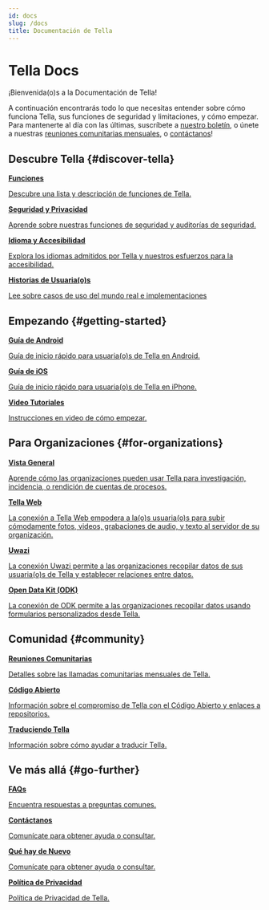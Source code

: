 ```yaml
---
id: docs
slug: /docs
title: Documentación de Tella
---
```


# Tella Docs

¡Bienvenida(o)s a la Documentación de Tella!

A continuación encontrarás todo lo que necesitas entender sobre cómo funciona Tella, sus funciones de seguridad y limitaciones, y cómo empezar. Para mantenerte al día con las últimas, suscríbete a [nuestro boletín](https://blog.wearehorizontal.org/#/portal), o únete a nuestras [reuniones comunitarias mensuales](/community-meetings), o [contáctanos](/contact-us)!


## Descubre Tella {#discover-tella}


<div class="doc-card-list">
    <div className="doc-card">
      <a href="features">
        <div className="doc-card-content">
          <b>Funciones</b>
          <p>Descubre una lista y descripción de funciones de Tella.</p>
        </div>
      </a>
    </div>
    <div className="doc-card">
      <a href="security-and-privacy">
        <div className="doc-card-content">
          <b>Seguridad y Privacidad</b>
          <p>Aprende sobre nuestras funciones de seguridad y auditorías de seguridad.</p>
        </div>
      </a>
    </div>
    <div className="doc-card">
      <a href="accessibility">
        <div className="doc-card-content">
          <b>Idioma y Accesibilidad</b>
          <p>Explora los idiomas admitidos por Tella y nuestros esfuerzos para la accesibilidad.</p>
        </div>
      </a>
    </div>
    <div className="doc-card">
      <a href="user-stories">
        <div className="doc-card-content">
          <b>Historias de Usuaria(o)s</b>
          <p>Lee sobre casos de uso del mundo real e implementaciones</p>
        </div>
      </a>
    </div>
</div>

## Empezando {#getting-started}

<div class="doc-card-list">
    <div className="doc-card">
      <a href="get-started-android">
        <div className="doc-card-content">
          <b>Guía de Android</b>
          <p>Guía de inicio rápido para usuaria(o)s de Tella en Android.</p>
        </div>
      </a>
    </div>
    <div className="doc-card">
      <a href="get-started-ios">
        <div className="doc-card-content">
          <b>Guía de iOS</b>
          <p>Guía de inicio rápido para usuaria(o)s de Tella en iPhone.</p>
        </div>
      </a>
    </div>
    <div className="doc-card">
      <a href="video-tutorials">
        <div className="doc-card-content">
          <b>Video Tutoriales</b>
          <p>Instrucciones en video de cómo empezar.</p>
        </div>
      </a>
    </div>
</div>

## Para Organizaciones {#for-organizations}

<div class="doc-card-list">
    <div className="doc-card">
      <a href="for-organizations">
        <div className="doc-card-content">
          <b>Vista General</b>
          <p>Aprende cómo las organizaciones pueden usar Tella para investigación, incidencia, o rendición de cuentas de procesos.</p>
        </div>
      </a>
    </div>
    <div className="doc-card">
      <a href="tella-web">
        <div className="doc-card-content">
          <b>Tella Web</b>
          <p>La conexión a Tella Web empodera a la(o)s usuaria(o)s para subir cómodamente fotos, videos, grabaciones de audio, y texto al servidor de su organización.</p>
        </div>
      </a>
    </div>
    <div className="doc-card">
      <a href="uwazi">
        <div className="doc-card-content">
          <b>Uwazi</b>
          <p>La conexión Uwazi permite a las organizaciones recopilar datos de sus usuaria(o)s de Tella y establecer relaciones entre datos.</p>
        </div>
      </a>
    </div>
    <div className="doc-card">
      <a href="odk">
        <div className="doc-card-content">
          <b>Open Data Kit (ODK)</b>
          <p>La conexión de ODK permite a las organizaciones recopilar datos usando formularios personalizados desde Tella.</p>
        </div>
      </a>
    </div>
</div>


## Comunidad {#community}

<div class="doc-card-list">
    <div className="doc-card">
      <a href="community-meetings">
        <div className="doc-card-content">
          <b>Reuniones Comunitarias</b>
          <p>Detalles sobre las llamadas comunitarias mensuales de Tella.</p>
        </div>
      </a>
    </div>
    <div className="doc-card">
      <a href="open-source">
        <div className="doc-card-content">
          <b>Código Abierto</b>
          <p>Información sobre el compromiso de Tella con el Código Abierto y enlaces a repositorios.</p>
        </div>
      </a>
    </div>
    <div className="doc-card">
      <a href="translating-tella">
        <div className="doc-card-content">
          <b>Traduciendo Tella</b>
          <p>Información sobre cómo ayudar a traducir Tella.</p>
        </div>
      </a>
    </div>
</div>

## Ve más allá {#go-further}

<div class="doc-card-list">
    <div className="doc-card">
      <a href="faq">
        <div className="doc-card-content">
          <b>FAQs</b>
          <p>Encuentra respuestas a preguntas comunes.</p>
        </div>
      </a>
    </div>
    <div className="doc-card">
      <a href="contact-us">
        <div className="doc-card-content">
          <b>Contáctanos</b>
          <p>Comunícate para obtener ayuda o consultar.</p>
        </div>
      </a>
    </div>
    <div className="doc-card">
      <a href="releases">
        <div className="doc-card-content">
          <b>Qué hay de Nuevo</b>
          <p>Comunícate para obtener ayuda o consultar.</p>
        </div>
      </a>
    </div>
    <div className="doc-card">
      <a href="privacy">
        <div className="doc-card-content">
          <b>Política de Privacidad</b>
          <p>Política de Privacidad de Tella.</p>
        </div>
      </a>
    </div>
</div>
